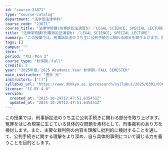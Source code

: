 ```yaml
---
id: "course:23871"
type: "course-catalog"
department: "法学部法律学科"
course_code: "23871"
course_title: "法律学特講(刑事訴訟法演習b) ／LEGAL SCIENCE, SPECIAL LECTURE"
title: "法律学特講(刑事訴訟法演習b) ／LEGAL SCIENCE, SPECIAL LECTURE"
summary: "この授業では、刑事訴訟法のうち主に公判手続きに関わる部分を取り上げます。冤罪をはじめ現実に生じている具体的な問題を素材として、刑事裁判のあり方を検討します。また、主要な裁判例の内容を理解し批判的に検討することを通して、公判手続きに関する理解…"
tags: []
campus: ""
term: ""
period: "月2／Mon 2"
course_type: "秋学期／Fall"
credits: 2
year: "2025年度／2025 Academic Year 秋学期／FALL SEMESTER"
main_instructor: "德永 光"
instructors: ["[]"]
syllabus_url: "https://www.dokkyo.ac.jp/research/syllabus/2025/0301/0301_23871_ja_JP.html"
license: "CC-BY-4.0"
version:
  created_at: "2025-10-29T12:47:51.635451Z"
  updated_at: "2025-10-29T12:47:51.635451Z"
---
```

この授業では、刑事訴訟法のうち主に公判手続きに関わる部分を取り上げます。冤罪をはじめ現実に生じている具体的な問題を素材として、刑事裁判のあり方を検討します。また、主要な裁判例の内容を理解し批判的に検討することを通して、公判手続きに関する理解をより深め、自ら具体的事例について論じる力を養うことを目的とします。

